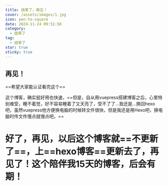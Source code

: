 ```yaml
---
title: 结束了，再见！
cover: /assets/images/1.jpg
icon: pen-to-square
date: 2024-11-24 09:51:58
category:
  - 结束了
tag:
  - 结束了
star: true
sticky: true
---
```

## 再见！

==希望大家能认证看完这个==

这个博客，确实挺好用也快速，==但是，自从用vuepress搭建博客之后，心里特别难受，睡不着觉，好不容易睡着了又天亮了，受不了了...我还是...换回hexo吧，虽然vuepress他方便换电脑的时候转文件很快，但是我还是用Hexo吧，换电脑时传文件慢点就慢点吧，==

# 好了，再见，以后这个博客就==不更新了==，上==hexo博客==更新去了，再见了！这个陪伴我15天的博客，后会有期！